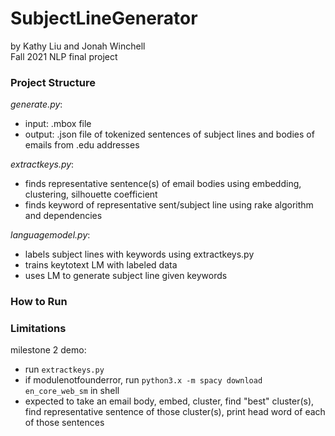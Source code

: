 # SubjectLineGenerator
by Kathy Liu and Jonah Winchell  
Fall 2021 NLP final project

### Project Structure
*generate.py*: 
- input: .mbox file
- output: .json file of tokenized sentences of subject lines and bodies of emails from .edu addresses  
  
*extractkeys.py*:
- finds representative sentence(s) of email bodies using embedding, clustering, silhouette coefficient
- finds keyword of representative sent/subject line using rake algorithm and dependencies  
  
*languagemodel.py*:
- labels subject lines with keywords using extractkeys.py
- trains keytotext LM with labeled data
- uses LM to generate subject line given keywords

### How to Run

### Limitations

milestone 2 demo:
- run `extractkeys.py`
- if modulenotfounderror, run `python3.x -m spacy download en_core_web_sm` in shell
- expected to take an email body, embed, cluster, find "best" cluster(s), find representative sentence of those cluster(s), print head word of each of those sentences
